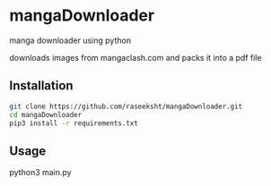 # mangaDownloader
manga downloader using python

downloads images from mangaclash.com and packs it into a pdf file

## Installation

````bash
git clone https://github.com/raseeksht/mangaDownloader.git
cd mangaDownloader
pip3 install -r requirements.txt
````


## Usage
python3 main.py

